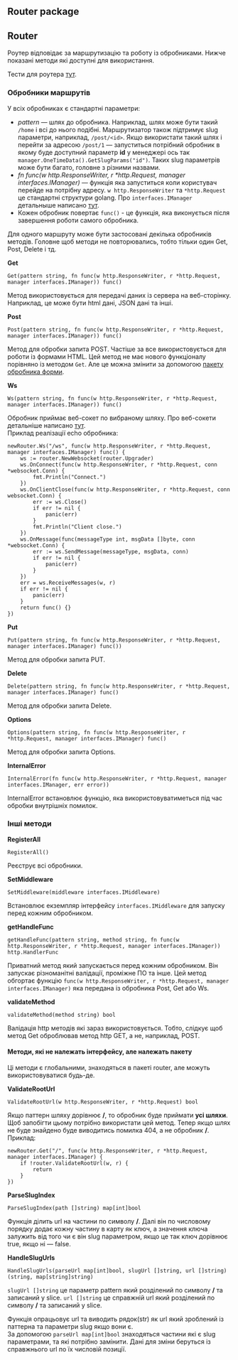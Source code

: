 ## Router package

## Router
Роутер відповідає за маршрутизацію та роботу із обробниками. Нижче показані методи які доступні для використання.<br>

Тести для роутера [тут](https://github.com/uwine4850/foozy/tree/master/tests/routing).

### Обробники маршрутів
У всіх обробниках є стандартні параметри:
* *pattern* — шлях до обробника. Наприклад, шлях може бути такий ``/home`` і всі до нього подібні. Маршрутизатор також 
підтримує slug параметри, наприклад, ```/post/<id>```. Якщо використати такий шлях і перейти за адресою ``/post/1`` — запуститься 
потрібний обробник в якому буде доступний параметр __id__ у менеджері ось так ``manager.OneTimeData().GetSlugParams("id")``. Таких slug 
параметрів може бути багато, головне з різними назвами.
* *fn func(w http.ResponseWriter, r \*http.Request, manager interfaces.IManager)* — функція яка запуститься коли користувач 
перейде на потрібну адресу. ``w http.ResponseWriter`` та ``*http.Request`` це стандартні структури golang. Про ``interfaces.IManager`` 
детальныше написано [тут](https://github.com/uwine4850/foozy/blob/master/docs/ua/router/manager/manager.md).
* Кожен обробник повертає ``func()`` - це функція, яка виконується після завершення роботи самого обробника.

Для одного маршруту може бути застосовані декілька обробників методів. 
Головне щоб методи не повторювались, тобто тільки один Get, Post, Delete і тд.

__Get__
```
Get(pattern string, fn func(w http.ResponseWriter, r *http.Request, manager interfaces.IManager)) func()
```
Метод використовується для передачі даних із сервера на веб-сторінку. Наприклад, це може бути html дані, JSON дані та інші.

__Post__
```
Post(pattern string, fn func(w http.ResponseWriter, r *http.Request, manager interfaces.IManager)) func()
```
Метод для обробки запита POST. Частіше за все використовується для роботи із формами HTML. Цей метод не має нового функціоналу 
порівняно із методом ``Get``. Але це можна змінити за допомогою [пакету обробника форми](https://github.com/uwine4850/foozy/blob/master/docs/ua/router/form/form.md).

__Ws__
```
Ws(pattern string, fn func(w http.ResponseWriter, r *http.Request, manager interfaces.IManager)) func()
```
Обробник приймає веб-сокет по вибраному шляху. Про веб-сокети детальніше написано [тут](https://github.com/uwine4850/foozy/blob/master/docs/ua/router/websocket.md).<br>
Приклад реалізації echo обробника:
```
newRouter.Ws("/ws", func(w http.ResponseWriter, r *http.Request, manager interfaces.IManager) func() {
	ws := router.NewWebsocket(router.Upgrader)
	ws.OnConnect(func(w http.ResponseWriter, r *http.Request, conn *websocket.Conn) {
		fmt.Println("Connect.")
	})
	ws.OnClientClose(func(w http.ResponseWriter, r *http.Request, conn websocket.Conn) {
		err := ws.Close()
		if err != nil {
			panic(err)
		}
		fmt.Println("Client close.")
	})
	ws.OnMessage(func(messageType int, msgData []byte, conn *websocket.Conn) {
		err := ws.SendMessage(messageType, msgData, conn)
		if err != nil {
			panic(err)
		}
	})
	err = ws.ReceiveMessages(w, r)
	if err != nil {
		panic(err)
	}
	return func() {}
})
```

__Put__
```
Put(pattern string, fn func(w http.ResponseWriter, r *http.Request, manager interfaces.IManager) func())
```
Метод для обробки запита PUT.

__Delete__
```
Delete(pattern string, fn func(w http.ResponseWriter, r *http.Request, manager interfaces.IManager) func()
```
Метод для обробки запита Delete.

__Options__
```
Options(pattern string, fn func(w http.ResponseWriter, r *http.Request, manager interfaces.IManager) func()
```
Метод для обробки запита Options.

__InternalError__
```
InternalError(fn func(w http.ResponseWriter, r *http.Request, manager interfaces.IManager, err error))
```
InternalError встановлює функцію, яка використовуватиметься під час обробки внутрішніх помилок.

### Інші методи

__RegisterAll__
```
RegisterAll()
```
Реєструє всі обробники.

__SetMiddleware__
```
SetMiddleware(middleware interfaces.IMiddleware)
```
Встановлює екземпляр інтерфейсу ``interfaces.IMiddleware`` для запуску перед кожним обробником.

__getHandleFunc__
```
getHandleFunc(pattern string, method string, fn func(w http.ResponseWriter, r *http.Request, manager interfaces.IManager)) http.HandlerFunc
```
Приватний метод який запускається перед кожним обробником. Він запускає різноманітні валідації, проміжне ПО та інше.
Цей метод обгортає функцію ``func(w http.ResponseWriter, r *http.Request, manager interfaces.IManager)`` яка передана із 
обробника Post, Get або Ws.

__validateMethod__
```
validateMethod(method string) bool
```
Валідація http методів які зараз використовується. Тобто, слідкує щоб метод Get оброблював метод http GET, а не, наприклад, POST.

#### Методи, які не належать інтерфейсу, але належать пакету
Ці методи є глобальними, знаходяться в пакеті router, але можуть використовуватися будь-де.<br>

__ValidateRootUrl__
```
ValidateRootUrl(w http.ResponseWriter, r *http.Request) bool
```
Якщо паттерн шляху дорівнює __/__, то обробник буде приймати __усі шляхи__. Щоб запобігти цьому потрібно використати цей 
метод. Тепер якщо шлях не буде знайдено буде виводитись помилка 404, а не обробник __/__. Приклад:
```
newRouter.Get("/", func(w http.ResponseWriter, r *http.Request, manager interfaces.IManager) {
    if !router.ValidateRootUrl(w, r) {
	    return
	}
})
```
__ParseSlugIndex__
```
ParseSlugIndex(path []string) map[int]bool
```
Функція ділить url на частини по символу __/__. Далі він по числовому порядку додає кожну частину в карту як ключ, а значення 
ключа залужить від того чи є він slug параметром, якщо це так ключ дорівнює true, якщо ні — false.

__HandleSlugUrls__
```
HandleSlugUrls(parseUrl map[int]bool, slugUrl []string, url []string) (string, map[string]string)
```
``slugUrl []string`` це параметр pattern який розділений по символу __/__ та записаний у slice.
``url []string`` це справжній url який розділений по символу __/__ та записаний у slice.

Функція опрацьовує url та виводить рядок(str) як url який зроблений із паттерна та параметри slug якщо вони є.<br>
За допомогою ``parseUrl map[int]bool`` знаходяться частини які є slug параметрами, та які потрібно замінити. Дані для зміни 
беруться із справжнього url по їх числовій позиції.
